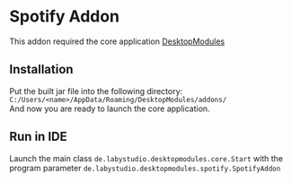 # Spotify Addon
This addon required the core application [DesktopModules](https://github.com/LabyStudio/desktopmodules-core)

## Installation
Put the built jar file into the following directory: ``C:/Users/<name>/AppData/Roaming/DesktopModules/addons/``<br>
And now you are ready to launch the core application.

## Run in IDE
Launch the main class ``de.labystudio.desktopmodules.core.Start`` with the program parameter ``de.labystudio.desktopmodules.spotify.SpotifyAddon``